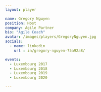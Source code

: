 ```yaml
---
layout: player

name: Gregory Nguyen
position: Host
company: Agile Partner
bio: "Agile Coach"
avatar: /images/players/GregoryNguyen.jpg
socials:
  - name: linkedin
    url : in/gregory-nguyen-75a92a8/

events:
  - Luxembourg 2017
  - Luxembourg 2018
  - Luxembourg 2019
  - Luxembourg 2020

---
```

